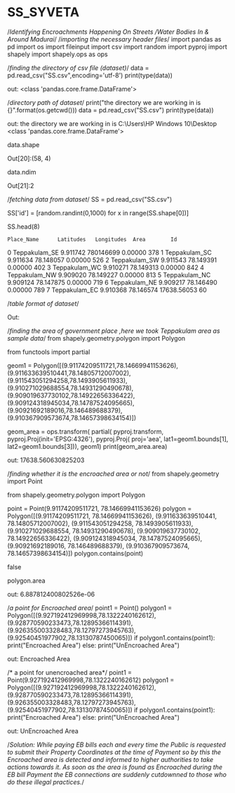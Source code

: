 # SS_SYVETA
/*Identifying Encroachments Happening On Streets /Water Bodies In & Around Madurai*/
/*importing the necessary header files*/
import pandas as pd
import os 
import fileinput
import csv
import random
import pyproj
import shapely
import shapely.ops as ops

/*finding the directory of csv file (dataset)*/
data = pd.read_csv("SS.csv",encoding='utf-8')
print(type(data))

out:
<class 'pandas.core.frame.DataFrame'>

/*directory path of dataset*/
print("the directory we are working in is {}".format(os.getcwd()))
data = pd.read_csv("SS.csv")
print(type(data))

out:
the directory we are working in is C:\Users\HP Windows 10\Desktop
<class 'pandas.core.frame.DataFrame'>


data.shape

Out[20]:(58, 4)


data.ndim

Out[21]:2

/*fetching data from dataset*/
SS = pd.read_csv("SS.csv")

SS['id'] = [random.randint(0,1000) for x in range(SS.shape[0])]

SS.head(8)

	Place_Name		Latitudes	Longitudes	Area		Id
0	Teppakulam_SE		9.911742	780146699	0.00000	378
1	Teppakulam_SC		9.911634	78.148057	0.00000	526
2	Teppakulam_SW	9.911543	78.149391	0.00000	402
3	Teppakulam_WC	9.910271	78.149313	0.00000	842
4	Teppakulam_NW	9.909020	78.149227	0.00000	813
5	Teppakulam_NC	9.909124	78.147875	0.00000	719
6	Teppakulam_NE	9.909217	78.146490	0.00000	789
7	Teppakulam_EC		9.910368	78.146574	17638.56053	60


 







/*table format of dataset*/

Out:
 


/*finding the area of government place ,here we took Teppakulam area as sample data*/
from shapely.geometry.polygon import Polygon

from functools import partial

geom1 = Polygon([(9.91174209511721,78.14669941153626),(9.911633639510441,78.14805712007002),(9.911543051294258,78.1493905611933),(9.910271029688554,78.14931290490678),(9.909019637730102,78.14922656336422),(9.909124318945034,78.14787524095665),(9.90921692189016,78.146489688379),(9.910367909573674,78.14657398634154)])

geom_area = ops.transform(
    partial(
        pyproj.transform,
        pyproj.Proj(init='EPSG:4326'),
        pyproj.Proj(
            proj='aea',
            lat1=geom1.bounds[1],
            lat2=geom1.bounds[3])),
geom1)
print(geom_area.area)

out:
17638.560630825203

/*finding whether it is the encroached area or not*/
from shapely.geometry import Point

from shapely.geometry.polygon import Polygon

point = Point(9.91174209511721, 78.14669941153626)
polygon = Polygon([(9.91174209511721, 78.14669941153626), (9.911633639510441, 78.14805712007002), (9.911543051294258, 78.1493905611933), (9.910271029688554, 78.14931290490678), (9.909019637730102, 78.14922656336422), (9.909124318945034, 78.14787524095665), (9.90921692189016, 78.146489688379), (9.910367909573674, 78.14657398634154)])
polygon.contains(point)

false

polygon.area

out:
6.887812400802526e-06

/*a point for Encroached area*/
point1 = Point()
polygon1 = Polygon([(9.927192412969998,78.1322240162612),(9.928770590233473,78.12895366114391),(9.926355003328483,78.12797273945763),(9.92540451977902,78.13130787450065)])
if polygon1.contains(point1):
    print("Encroached Area")
else:
    print("UnEncroached Area")

out:
Encroached Area

/* a point for unencroached area*/
point1 = Point(9.927192412969998,78.1322240162612)
polygon1 = Polygon([(9.927192412969998,78.1322240162612),(9.928770590233473,78.12895366114391),(9.926355003328483,78.12797273945763),(9.92540451977902,78.13130787450065)])
if polygon1.contains(point1):
    print("Encroached Area")
else:
    print("UnEncroached Area")

out:
UnEncroached Area

/*Solution: While paying EB bills each and every time the Public is requested to submit their Property Coordinates at the time of Payment so by this the Encroached area is detected and informed to higher authorities to take actions towards it. As soon as the area is found as Encroached during the EB bill Payment the EB connections are suddenly cutdownned to those who do these illegal practices.*/
